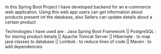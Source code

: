 In this Spring Boot Project I have developed backend for an e-commerce web application.
Using this web app users can get information about products present int the database, also Sellers can update details about a certain product

Technologies I have used are :
Java Spring Boot Framework ||
PostgreSQL : for storing product details ||
Apache Tomcat Server ||
Hibernate : to map java classes to database ||
Lombok : to reduce lines of code ||
Maven : to add dependencies
